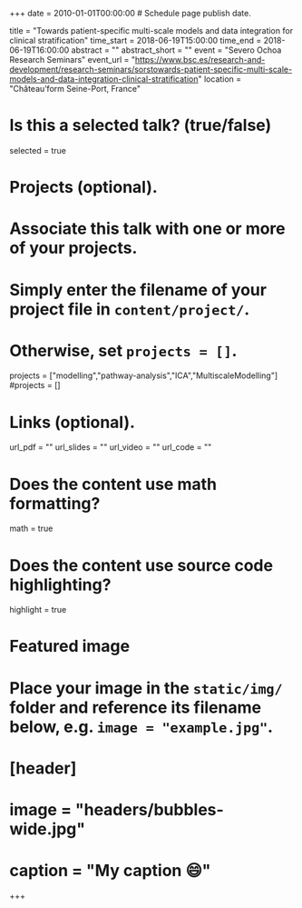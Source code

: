 +++
date = 2010-01-01T00:00:00  # Schedule page publish date.

title = "Towards patient-specific multi-scale models and data integration for clinical stratification"
time_start = 2018-06-19T15:00:00
time_end = 2018-06-19T16:00:00
abstract = ""
abstract_short = ""
event = "Severo Ochoa Research Seminars"
event_url = "https://www.bsc.es/research-and-development/research-seminars/sorstowards-patient-specific-multi-scale-models-and-data-integration-clinical-stratification"
location = "Château’form Seine-Port, France"

# Is this a selected talk? (true/false)
selected = true

# Projects (optional).
#   Associate this talk with one or more of your projects.
#   Simply enter the filename of your project file in `content/project/`.
#   Otherwise, set `projects = []`.
projects = ["modelling","pathway-analysis","ICA","MultiscaleModelling"]
#projects = []

# Links (optional).
url_pdf = ""
url_slides = ""
url_video = ""
url_code = ""

# Does the content use math formatting?
math = true

# Does the content use source code highlighting?
highlight = true

# Featured image
# Place your image in the `static/img/` folder and reference its filename below, e.g. `image = "example.jpg"`.
# [header]
# image = "headers/bubbles-wide.jpg"
# caption = "My caption :smile:"

+++
